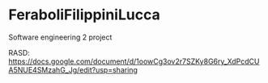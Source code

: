 # FeraboliFilippiniLucca
Software engineering 2 project

RASD: https://docs.google.com/document/d/1oowCg3ov2r7SZKy8G6ry_XdPcdCUA5NUE4SMzahG_Jg/edit?usp=sharing